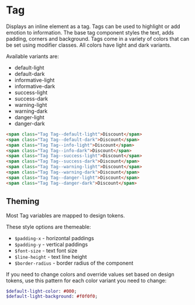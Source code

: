 # Tag

Displays an inline element as a tag. Tags can be used to highlight or add emotion
to information. The base tag component styles the text, adds padding, corners and
background. Tags come in a variety of colors that can be set using modifier classes.
All colors have light and dark variants.

Available variants are:

- default-light
- default-dark
- informative-light
- informative-dark
- success-light
- success-dark
- warning-light
- warning-dark
- danger-light
- danger-dark

```html
<span class="Tag Tag--default-light">Discount</span>
<span class="Tag Tag--default-dark">Discount</span>
<span class="Tag Tag--info-light">Discount</span>
<span class="Tag Tag--info-dark">Discount</span>
<span class="Tag Tag--success-light">Discount</span>
<span class="Tag Tag--success-dark">Discount</span>
<span class="Tag Tag--warning-light">Discount</span>
<span class="Tag Tag--warning-dark">Discount</span>
<span class="Tag Tag--danger-light">Discount</span>
<span class="Tag Tag--danger-dark">Discount</span>
```

## Theming

Most Tag variables are mapped to design tokens.

These style options are themeable:

- `$padding-x` - horizontal paddings
- `$padding-y` - vertical paddings
- `$font-size` - text font size
- `$line-height` - text line height
- `$border-radius` - border radius of the component

If you need to change colors and override values set based on design tokens,
use this pattern for each color variant you need to change:

```sass
$default-light-color: #000;
$default-light-background: #f0f0f0;
```
